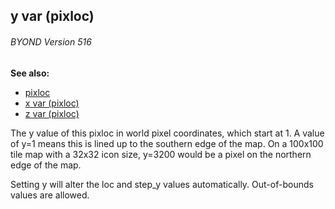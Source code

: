 ## y var (pixloc) 
###### BYOND Version 516
**See also:**
*   [pixloc](/ref/pixloc.md) 
*   [x var (pixloc)](/ref/pixloc/var/x.md) 
*   [z var (pixloc)](/ref/pixloc/var/z.md) 

The y value of this pixloc in world pixel coordinates, which
start at 1. A value of y=1 means this is lined up to the southern edge
of the map. On a 100x100 tile map with a 32x32 icon size, y=3200 would
be a pixel on the northern edge of the map. 

Setting y will
alter the loc and step_y values automatically. Out-of-bounds values are
allowed.